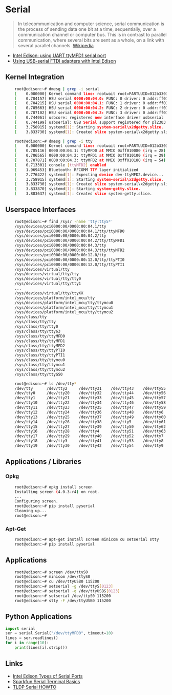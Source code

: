 Serial
==

> In telecommunication and computer science, serial communication is the process of sending data one bit at a time, sequentially, over a communication channel or computer bus. This is in contrast to parallel communication, where several bits are sent as a whole, on a link with several parallel channels. [Wikipedia](https://en.wikipedia.org/wiki/Serial_communication)

- [Intel Edison: using UART ttyMFD1 serial port](https://scivision.co/intel-edison-using-uart-ttymfd1-serial-port/)
- [Using USB-serial FTDI adapters with Intel Edison](https://scivision.co/using-usb-serial-ftdi-adapters-with-intel-edison/)

## Kernel Integration

```sh
    root@edison:~# dmesg | grep -i serial
    [    0.000000] Kernel command line: rootwait root=PARTUUID=012b3303-34ac-284d-99b4-34e03a2335f4 rootfstype=ext4 console=ttyMFD2 earlyprintk=ttyMFD2,keep loglevel=4 g_multi.ethernet_config=cdc systemd.unit=multi-user.target hardware_id=00 g_multi.iSerialNumber=5e7bb54a65035af180191c2d7bd527b6 g_multi.dev_addr=02:00:86:d5:27:b6 platform_mrfld_audio.audio_codec=dummy
    [    0.704157] HSU serial 0000:00:04.0: FUNC: 0 driver: 0 addr:ff010000 len:80
    [    0.704215] HSU serial 0000:00:04.1: FUNC: 1 driver: 0 addr:ff010080 len:80
    [    0.705663] HSU serial 0000:00:04.2: FUNC: 2 driver: 0 addr:ff010100 len:80
    [    0.707102] HSU serial 0000:00:04.3: FUNC: 3 driver: 0 addr:ff010180 len:80
    [    0.744061] usbcore: registered new interface driver usbserial
    [    0.744199] usbserial: USB Serial support registered for pl2303
    [    3.758915] systemd[1]: Starting system-serial\x2dgetty.slice.
    [    3.833730] systemd[1]: Created slice system-serial\x2dgetty.slice.

    root@edison:~# dmesg | grep -i tty
    [    0.000000] Kernel command line: rootwait root=PARTUUID=012b3303-34ac-284d-99b4-34e03a2335f4 rootfstype=ext4 console=ttyMFD2 earlyprintk=ttyMFD2,keep loglevel=4 g_multi.ethernet_config=cdc systemd.unit=multi-user.target hardware_id=00 g_multi.iSerialNumber=5e7bb54a65035af180191c2d7bd527b6 g_multi.dev_addr=02:00:86:d5:27:b6 platform_mrfld_audio.audio_codec=dummy
    [    0.705116] 0000:00:04.1: ttyMFD0 at MMIO 0xff010080 (irq = 28) is a hsu_bt_port_p
    [    0.706565] 0000:00:04.2: ttyMFD1 at MMIO 0xff010100 (irq = 29) is a hsu_uart1_port_p
    [    0.707871] 0000:00:04.3: ttyMFD2 at MMIO 0xff010180 (irq = 54) is a hsu_uart2_port_p
    [    0.713301] console [ttyMFD2] enabled
    [    1.969453] Bluetooth: RFCOMM TTY layer initialized
    [    2.776422] systemd[1]: Expecting device dev-ttyMFD2.device...
    [    3.758915] systemd[1]: Starting system-serial\x2dgetty.slice.
    [    3.833730] systemd[1]: Created slice system-serial\x2dgetty.slice.
    [    3.833870] systemd[1]: Starting system-getty.slice.
    [    3.883637] systemd[1]: Created slice system-getty.slice.
```
## Userspace Interfaces

```sh
    root@edison:~# find /sys/ -name 'tty:ttyS*'
    /sys/devices/pci0000:00/0000:00:04.1/tty
    /sys/devices/pci0000:00/0000:00:04.1/tty/ttyMFD0
    /sys/devices/pci0000:00/0000:00:04.2/tty
    /sys/devices/pci0000:00/0000:00:04.2/tty/ttyMFD1
    /sys/devices/pci0000:00/0000:00:04.3/tty
    /sys/devices/pci0000:00/0000:00:04.3/tty/ttyMFD2
    /sys/devices/pci0000:00/0000:00:12.0/tty
    /sys/devices/pci0000:00/0000:00:12.0/tty/ttyPTI0
    /sys/devices/pci0000:00/0000:00:12.0/tty/ttyPTI1
    /sys/devices/virtual/tty
    /sys/devices/virtual/tty/tty
    /sys/devices/virtual/tty/tty0
    /sys/devices/virtual/tty/tty1
    ...
    /sys/devices/virtual/tty/ttyXX
    /sys/devices/platform/intel_mcu/tty             
    /sys/devices/platform/intel_mcu/tty/ttymcu0     
    /sys/devices/platform/intel_mcu/tty/ttymcu1     
    /sys/devices/platform/intel_mcu/tty/ttymcu2     
    /sys/class/tty                                  
    /sys/class/tty/tty                         
    /sys/class/tty/tty0                        
    /sys/class/tty/tty63                       
    /sys/class/tty/ttyMFD0                     
    /sys/class/tty/ttyMFD1                     
    /sys/class/tty/ttyMFD2                     
    /sys/class/tty/ttyPTI0                     
    /sys/class/tty/ttyPTI1                     
    /sys/class/tty/ttymcu0                     
    /sys/class/tty/ttymcu1                     
    /sys/class/tty/ttymcu2                     
    /sys/class/tty/ttyGS0

    root@edison:~# ls /dev/tty*
    /dev/tty      /dev/tty2     /dev/tty31    /dev/tty43    /dev/tty55    /dev/ttyGS0
    /dev/tty0     /dev/tty20    /dev/tty32    /dev/tty44    /dev/tty56    /dev/ttyMFD0
    /dev/tty1     /dev/tty21    /dev/tty33    /dev/tty45    /dev/tty57    /dev/ttyMFD1
    /dev/tty10    /dev/tty22    /dev/tty34    /dev/tty46    /dev/tty58    /dev/ttyMFD2
    /dev/tty11    /dev/tty23    /dev/tty35    /dev/tty47    /dev/tty59    /dev/ttyPTI0
    /dev/tty12    /dev/tty24    /dev/tty36    /dev/tty48    /dev/tty6     /dev/ttyPTI1
    /dev/tty13    /dev/tty25    /dev/tty37    /dev/tty49    /dev/tty60    /dev/ttymcu0
    /dev/tty14    /dev/tty26    /dev/tty38    /dev/tty5     /dev/tty61    /dev/ttymcu1
    /dev/tty15    /dev/tty27    /dev/tty39    /dev/tty50    /dev/tty62    /dev/ttymcu2
    /dev/tty16    /dev/tty28    /dev/tty4     /dev/tty51    /dev/tty63
    /dev/tty17    /dev/tty29    /dev/tty40    /dev/tty52    /dev/tty7
    /dev/tty18    /dev/tty3     /dev/tty41    /dev/tty53    /dev/tty8
    /dev/tty19    /dev/tty30    /dev/tty42    /dev/tty54    /dev/tty9
```

## Applications / Libraries

### Opkg

```sh
    root@edison:~# opkg install screen
    Installing screen (4.0.3-r4) on root.
    ...
    Configuring screen.
    root@edison:~# pip install pyserial
    Cleaning up...
    root@edison:~# 
```

### Apt-Get

```sh
    root@edison:~# apt-get install screen minicom cu setserial stty
    root@edison:~# pip install pyserial
```

## Applications

```sh
    root@edison:~# screen /dev/ttyS0
    root@edison:~# minicom /dev/ttyS0
    root@edison:~# cu /dev/ttyUSB0 115200
    root@edison:~# setserial -g /dev/ttyS[0123]
    root@edison:~# setserial -g /dev/ttyUSBS[0123]
    root@edison:~# setserial /dev/ttyS0 115200
    root@edison:~# stty -F /dev/ttyUSB0 115200 
```

## Python Applications

```python
import serial
ser = serial.Serial("/dev/ttyMFD0", timeout=10)
lines = ser.readlines()
for i in range(10):
    print(lines[i].strip())
```

## Links

- [Intel Edison Types of Serial Ports](https://communities.intel.com/thread/54236)
- [Sparkfun Serial Terminal Basics](https://learn.sparkfun.com/tutorials/terminal-basics/all)
- [TLDP Serial HOWTO](http://www.tldp.org/HOWTO/Serial-HOWTO.html)

